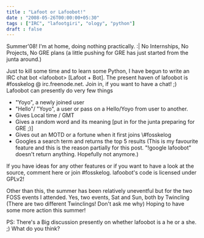 ```yaml
---
title : "Lafoot or Lafoobot!"
date : "2008-05-26T00:00:00+05:30"
tags : ["IRC", "lafootgiri", "ology", "python"]
draft : false
---
```


Summer'08! I'm at home, doing nothing practically. :| No
Internships, No Projects, No GRE plans (a little pushing for GRE
has just started from the junta around.)

Just to kill some time and to learn some Python, I have begun to
write an IRC chat bot &lt;lafoobot&gt; [Lafoot + Bot]. The present
haven of lafoobot is #fosskelog @ irc.freenode.net. Join in, if
you want to have a chat! ;) Lafoobot can presently do very few
things

-   "Yoyo", a newly joined user
-   "Hello"/ "Yoyo", a user or pass on a Hello/Yoyo from user to
    another.
-   Gives Local time / GMT
-   Gives a random word and its meaning [put in for the junta
    preparing for GRE ;)]
-   Gives out an MOTD or a fortune when it first joins \\#fosskelog
-   Googles a search term and returns the top 5 results (This is my
    favourite feature and this is the reason partially for this
    post. "!google lafoobot" doesn't return anything. Hopefully not
    anymore.)

If you have ideas for any other features or if you want to have a
look at the source, comment here or join #fosskelog. lafoobot's
code is licensed under GPLv2!

Other than this, the summer has been relatively uneventful but for
the two FOSS events I attended. Yes, two events, Sat and Sun, both
by Twincling (There are two different Twinclings! Don't ask me
why) Hoping to have some more action this summer!

PS: There's a Big discussion presently on whether lafoobot is a he
or a she. ;) What do you think?
